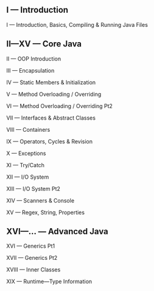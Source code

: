 ## I — Introduction
I — Introduction, Basics, Compiling & Running Java Files

## II—XV — Core Java
II — OOP Introduction

III — Encapsulation

IV — Static Members & Initialization

V — Method Overloading / Overriding

VI — Method Overloading / Overriding Pt2

VII — Interfaces & Abstract Classes

VIII — Containers

IX — Operators, Cycles & Revision

X — Exceptions

XI — Try/Catch

XII — I/O System

XIII — I/O System Pt2

XIV — Scanners & Console

XV — Regex, String, Properties

## XVI—... — Advanced Java
XVI — Generics Pt1

XVII — Generics Pt2

XVIII — Inner Classes

XIX — Runtime—Type Information

